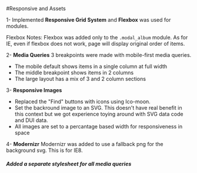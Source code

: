 #Responsive and Assets

1- Implemented **Responsive Grid System** and **Flexbox** was used for modules.

Flexbox Notes: Flexbox was added only to the `.modal_album` module. As for IE, even if flexbox does not work, page will display original order of items.



2- **Media Queries** 3 breakpoints were made with mobile-first media queries. 

- The mobile default shows items in a single column at full width 
- The middle breakpoint shows items in 2 columns
- The large layout has a mix of 3 and 2 column sections

3- **Responsive Images** 

- Replaced the "Find" buttons with icons using Ico-moon. 
- Set the backround image to an SVG. This doesn't have real benefit in this context but we got experience toying around with SVG data code and DUI data.
- All images are set to a percantage based width for responsiveness in space

4- **Modernizr** Modernizr was added to use a fallback png for the background svg. This is for IE8.





#####   *Added a separate stylesheet for all media queries*

